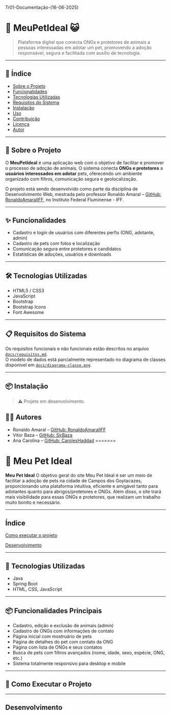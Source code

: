 Tr01-Documentação-(16-06-2025)
# 🐶 MeuPetIdeal 😺

> Plataforma digital que conecta ONGs e protetores de animais a pessoas interessadas em adotar um pet, promovendo a adoção responsável, segura e facilitada com auxílio de tecnologia.

---

## 📌 Índice

- [Sobre o Projeto](#sobre-o-projeto)
- [Funcionalidades](#funcionalidades)
- [Tecnologias Utilizadas](#tecnologias-utilizadas)
- [Requisitos do Sistema](#requisitos-do-sistema)
- [Instalação](#instalação)
- [Uso](#uso)
- [Contribuição](#contribuição)
- [Licença](#licença)
- [Autor](#autor)

---

## 🐾 Sobre o Projeto

O **MeuPetIdeal** é uma aplicação web com o objetivo de facilitar e promover o processo de adoção de animais. O sistema conecta **ONGs e protetores** a **usuários interessados em adotar** pets, oferecendo um ambiente organizado com filtros, comunicação segura e geolocalização.

O projeto está sendo desenvolvido como parte da disciplina de Desenvolvimento Web, mestrada pelo professor Ronaldo Amaral – [GitHub: RonaldoAmaralIFF](https://github.com/RonaldoAmaralIFF), no Instituto Federal Fluminense - IFF.

---

## ✨ Funcionalidades

- Cadastro e login de usuários com diferentes perfis (ONG, adotante, admin)
- Cadastro de pets com fotos e localização
- Comunicação segura entre protetores e candidatos
- Estatísticas de adoções, usuários e downloads

---

## 🛠 Tecnologias Utilizadas

- HTML5 / CSS3
- JavaScript
- Bootstrap
- Bootstrap Icons
- Font Awesome

---

## 📋 Requisitos do Sistema

Os requisitos funcionais e não funcionais estão descritos no arquivo [`docs/requisitos.md`](docs/requisitos.md).  
O modelo de dados está parcialmente representado no diagrama de classes disponível em [`docs/diagrama-classe.png`](docs/diagrama-classe.png).

---

## 📦 Instalação

> ⚠️ Projeto em desenvolvimento.  


## 👨‍💻 Autores

- Ronaldo Amaral – [GitHub: RonaldoAmaralIFF](https://github.com/RonaldoAmaralIFF)
- Vitor Baza – [GitHub: SirBaza](https://github.com/SirBaza)
- Ana Carolina – [GitHub: CarolesHaddad](https://github.com/CarolesHaddad)
=======
# 🐾 Meu Pet Ideal

**Meu Pet Ideal** O objetivo geral do site Meu Pet Ideal é ser um meio de facilitar a adoção de pets na cidade de Campos dos Goytacazes, proporcionando uma plataforma intuitiva, eficiente e amigável tanto para adotantes quanto para abrigos/protetores e ONGs. Além disso, o site trará mais visibilidade para essas ONGs e protetores, que realizam um trabalho muito bonito e necessário.

---

## Índice
[Como executar o projeto](#como-executar-o-projeto)

[Desenvolvimento](#desenvovimento)

---

## 🚀 Tecnologias Utilizadas

- Java 
- Spring Boot
- HTML, CSS, JavaScript

---

## 📦 Funcionalidades Principais

- Cadastro, edição e exclusão de animais (admin)
- Cadastro de ONGs com informações de contato
- Página inicial com mostruário de pets
- Página de detalhes do pet com contato da ONG
- Página com lista de ONGs e seus contatos
- Busca de pets com filtros avançados (nome, idade, sexo, espécie, ONG, etc.)
- Sistema totalmente responsivo para desktop e mobile

---
## 🔧 Como Executar o Projeto
---
## Desenvolvimento
